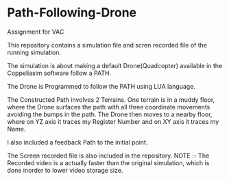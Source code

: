# Path-Following-Drone
Assignment for VAC

This repository contains a simulation file and scren recorded file of the running simulation.

The simulation is about making a default Drone(Quadcopter) available in the Coppeliasim software follow a PATH.

The Drone is Programmed to follow the PATH using LUA language.

The Constructed Path involves 2 Terrains. One terrain is in a muddy floor, where the Drone surfaces the path with all three coordinate movements avoiding the bumps in the path. The Drone then moves to a nearby floor, where on YZ axis it traces my Register Number and on XY axis it traces my Name.

I also included a feedback Path to the initial point.

The Screen recorded file is also included in the repository.
NOTE :- The Recorded video is a actually faster than the original simulation, which is done inorder to lower video storage size.
